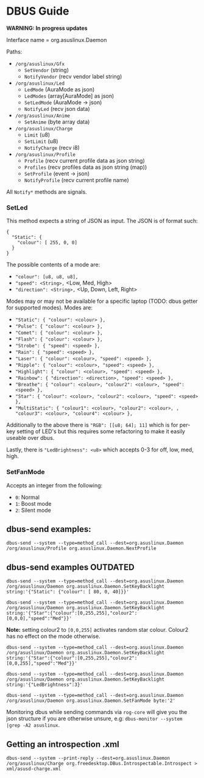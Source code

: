 # DBUS Guide

**WARNING: In progress updates**

Interface name = org.asuslinux.Daemon

Paths:
- `/org/asuslinux/Gfx`
  + `SetVendor` (string)
  + `NotifyVendor` (recv vendor label string)
- `/org/asuslinux/Led`
  + `LedMode` (AuraMode as json)
  + `LedModes` (array[AuraMode] as json)
  + `SetLedMode` (AuraMode -> json)
  + `NotifyLed` (recv json data)
- `/org/asuslinux/Anime`
  + `SetAnime` (byte array data)
- `/org/asuslinux/Charge`
  + `Limit` (u8)
  + `SetLimit` (u8)
  + `NotifyCharge` (recv i8)
- `/org/asuslinux/Profile`
  + `Profile` (recv current profile data as json string)
  + `Profiles` (recv profiles data as json string (map))
  + `SetProfile` (event -> json)
  + `NotifyProfile` (recv current profile name)

All `Notify*` methods are signals.

### SetLed

This method expects a string of JSON as input. The JSON is of format such:

```
{
  "Static": {
    "colour": [ 255, 0, 0]
  }
}
```

The possible contents of a mode are:

- `"colour": [u8, u8, u8],`
- `"speed": <String>,` <Low, Med, High>
- `"direction": <String>,` <Up, Down, Left, Right>

Modes may or may not be available for a specific laptop (TODO: dbus getter for
supported modes). Modes are:

- `"Static": { "colour": <colour> },`
- `"Pulse": { "colour": <colour> },`
- `"Comet": { "colour": <colour> },`
- `"Flash": { "colour": <colour> },`
- `"Strobe": { "speed": <speed> },`
- `"Rain": { "speed": <speed> },`
- `"Laser": { "colour": <colour>, "speed": <speed> },`
- `"Ripple": { "colour": <colour>, "speed": <speed> },`
- `"Highlight": { "colour": <colour>, "speed": <speed> },`
- `"Rainbow": { "direction": <direction>, "speed": <speed> },`
- `"Breathe": { "colour": <colour>, "colour2": <colour>, "speed": <speed> },`
- `"Star": { "colour": <colour>, "colour2": <colour>, "speed": <speed> },`
- `"MultiStatic": { "colour1": <colour>, "colour2": <colour>, , "colour3": <colour>, "colour4": <colour> },`

Additionally to the above there is `"RGB": [[u8; 64]; 11]` which is for per-key
setting of LED's but this requires some refactoring to make it easily useable over
dbus.

Lastly, there is `"LedBrightness": <u8>` which accepts 0-3 for off, low, med, high.

### SetFanMode

Accepts an integer from the following:

- `0`: Normal
- `1`: Boost mode
- `2`: Silent mode

## dbus-send examples:

```
dbus-send --system --type=method_call --dest=org.asuslinux.Daemon /org/asuslinux/Profile org.asuslinux.Daemon.NextProfile
```

## dbus-send examples OUTDATED

```
dbus-send --system --type=method_call --dest=org.asuslinux.Daemon /org/asuslinux/Daemon org.asuslinux.Daemon.SetKeyBacklight string:'{"Static": {"colour": [ 80, 0, 40]}}'
```

```
dbus-send --system --type=method_call --dest=org.asuslinux.Daemon /org/asuslinux/Daemon org.asuslinux.Daemon.SetKeyBacklight string:'{"Star":{"colour":[0,255,255],"colour2":[0,0,0],"speed":"Med"}}'
```

**Note:** setting colour2 to `[0,0,255]` activates random star colour. Colour2 has no effect on the
mode otherwise.
```
dbus-send --system --type=method_call --dest=org.asuslinux.Daemon /org/asuslinux/Daemon org.asuslinux.Daemon.SetKeyBacklight string:'{"Star":{"colour":[0,255,255],"colour2":[0,0,255],"speed":"Med"}}'
```

```
dbus-send --system --type=method_call --dest=org.asuslinux.Daemon /org/asuslinux/Daemon org.asuslinux.Daemon.SetKeyBacklight string:'{"LedBrightness":3}'
```

```
dbus-send --system --type=method_call --dest=org.asuslinux.Daemon /org/asuslinux/Daemon org.asuslinux.Daemon.SetFanMode byte:'2'
```

Monitoring dbus while sending commands via `rog-core` will give you the json structure if you are otherwise unsure, e.g: `dbus-monitor --system |grep -A2 asuslinux`.

## Getting an introspection .xml

```
dbus-send --system --print-reply --dest=org.asuslinux.Daemon /org/asuslinux/Charge org.freedesktop.DBus.Introspectable.Introspect > xml/asusd-charge.xml
```